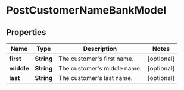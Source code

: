 

# PostCustomerNameBankModel


## Properties

| Name | Type | Description | Notes |
|------------ | ------------- | ------------- | -------------|
|**first** | **String** | The customer&#39;s first name. |  [optional] |
|**middle** | **String** | The customer&#39;s middle name. |  [optional] |
|**last** | **String** | The customer&#39;s last name. |  [optional] |



